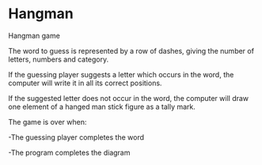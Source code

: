 # Hangman
Hangman game

The word to guess is represented by a row of dashes, giving the number of letters, numbers and category.

If the guessing player suggests a letter which occurs in the word, the computer will write it in all its correct positions.

If the suggested letter does not occur in the word, the computer will draw one element of a hanged man stick figure as a tally mark.

The game is over when: 

 -The guessing player completes the word
 
 -The program completes the diagram
